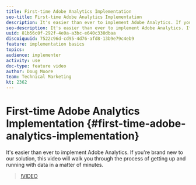 ```yaml
---
title: First-time Adobe Analytics Implementation
seo-title: First-time Adobe Analytics Implementation
description: It's easier than ever to implement Adobe Analytics. If you're brand new to our solution, this video will walk you through the process of getting up and running with data in a matter of minutes.
seo-description: It's easier than ever to implement Adobe Analytics. If you're brand new to our solution, this video will walk you through the process of getting up and running with data in a matter of minutes.
uuid: 81b56c0f-292f-4e0a-a3bc-e640c330dbaa
discoiquuid: 7522c96d-cd95-4d76-afd8-13b9e79c4eb9
feature: implementation basics
topics: 
audience: implementer
activity: use
doc-type: feature video
author: Doug Moore
team: Technical Marketing
kt: 2362
---
```


# First-time Adobe Analytics Implementation {#first-time-adobe-analytics-implementation}

It's easier than ever to implement Adobe Analytics. If you're brand new to our solution, this video will walk you through the process of getting up and running with data in a matter of minutes.

>[!VIDEO](https://video.tv.adobe.com/v/25456/?quality=12)
